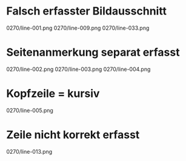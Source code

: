 # Falsch erfasster Bildausschnitt
0270/line-001.png
0270/line-009.png
0270/line-033.png
# Seitenanmerkung separat erfasst
0270/line-002.png
0270/line-003.png
0270/line-004.png
# Kopfzeile = kursiv
0270/line-005.png
# Zeile nicht korrekt erfasst
0270/line-013.png
